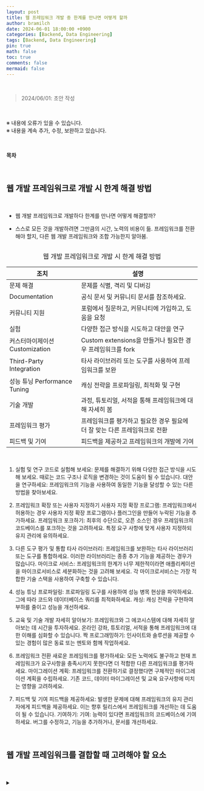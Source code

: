 ```yaml
---
layout: post
title: 웹 프레임워크 개발 중 한계를 만나면 어떻게 할까
author: bramilch
date: 2024-06-01 18:00:00 +0900
categories: [Backend, Data Engineering]
tags: [Backend, Data Engineering]
pin: true
math: false
toc: true
comments: false
mermaid: false
---
```


<br>

> 2024/06/01: 초안 작성  

 <br>
 
※ 내용에 오류가 있을 수 있습니다.  
※ 내용을 계속 추가, 수정, 보완하고 있습니다.  

<br>

**목차**

<br>

## 웹 개발 프레임워크로 개발 시 한계 해결 방법

<br>

- 웹 개발 프레임워크로 개발하다 한계를 만나면 어떻게 해결할까?

- 스스로 모든 것을 개발하려면 그만큼의 시간, 노력의 비용이 듦. 프레임워크를 전환해야 할지, 다른 웹 개발 프레임워크와 조합 가능한지 알아봄.

<br>

<center><span style="font-size:1.2em;">웹 개발 프레임워크로 개발 시 한계 해결 방법</span></center>

| 조치                       | 설명                                         |
| ------------------------ | ------------------------------------------ |
| 문제 해결                    | 문제를 식별, 격리 및 디버깅                           |
| Documentation            | 공식 문서 및 커뮤니티 문서를 참조하세요.                    |
| 커뮤니티 지원                  | 포럼에서 질문하고, 커뮤니티에 가입하고, 도움을 요청              |
| 실험                       | 다양한 접근 방식을 시도하고 대안을 연구                     |
| 커스터마이제이션 Customization   | Custom extensions을 만들거나 필요한 경우 프레임워크를 fork |
| Third-Party Integration  | 타사 라이브러리 또는 도구를 사용하여 프레임워크를 보완             |
| 성능 튜닝 Performance Tuning | 캐싱 전략을 프로파일링, 최적화 및 구현                     |
| 기술 개발                    | 과정, 튜토리얼, 서적을 통해 프레임워크에 대해 자세히 봄           |
| 프레임워크 평가                 | 프레임워크를 평가하고 필요한 경우 필요에 더 잘 맞는 다른 프레임워크로 전환 |
| 피드백 및 기여                 | 피드백을 제공하고 프레임워크의 개발에 기여                    |

<br>

1. 실험 및 연구
코드로 실험해 보세요: 문제를 해결하기 위해 다양한 접근 방식을 시도해 보세요. 때로는 코드 구조나 로직을 변경하는 것이 도움이 될 수 있습니다.
대안을 연구하세요: 프레임워크의 기능을 사용하여 동일한 기능을 달성할 수 있는 다른 방법을 찾아보세요.

2. 프레임워크 확장 또는 사용자 지정하기
사용자 지정 확장 프로그램: 프레임워크에서 허용하는 경우 사용자 지정 확장 프로그램이나 플러그인을 만들어 누락된 기능을 추가하세요.
프레임워크 포크하기: 최후의 수단으로, 오픈 소스인 경우 프레임워크의 코드베이스를 포크하는 것을 고려하세요. 특정 요구 사항에 맞게 사용자 지정하되 유지 관리에 유의하세요.

3. 다른 도구 평가 및 통합
타사 라이브러리: 프레임워크를 보완하는 타사 라이브러리 또는 도구를 통합하세요. 이러한 라이브러리는 종종 추가 기능을 제공하는 경우가 많습니다.
마이크로 서비스: 프레임워크의 한계가 너무 제한적이라면 애플리케이션을 마이크로서비스로 세분화하는 것을 고려해 보세요. 각 마이크로서비스는 가장 적합한 기술 스택을 사용하여 구축할 수 있습니다.

4. 성능 튜닝
프로파일링: 프로파일링 도구를 사용하여 성능 병목 현상을 파악하세요. 그에 따라 코드와 데이터베이스 쿼리를 최적화하세요.
캐싱: 캐싱 전략을 구현하여 부하를 줄이고 성능을 개선하세요.

5. 교육 및 기술 개발
자세히 알아보기: 프레임워크와 그 에코시스템에 대해 자세히 알아보는 데 시간을 투자하세요. 온라인 강좌, 튜토리얼, 서적을 통해 프레임워크에 대한 이해를 심화할 수 있습니다.
짝 프로그래밍하기: 인사이트와 솔루션을 제공할 수 있는 경험이 많은 동료 또는 멘토와 함께 작업하세요.

6. 프레임워크 전환
새로운 프레임워크를 평가하세요: 모든 노력에도 불구하고 현재 프레임워크가 요구사항을 충족시키지 못한다면 더 적합한 다른 프레임워크를 평가하세요.
마이그레이션 계획: 프레임워크를 전환하기로 결정했다면 구체적인 마이그레이션 계획을 수립하세요. 기존 코드, 데이터 마이그레이션 및 교육 요구사항에 미치는 영향을 고려하세요.

7. 피드백 및 기여
피드백을 제공하세요: 발생한 문제에 대해 프레임워크의 유지 관리자에게 피드백을 제공하세요. 이는 향후 릴리스에서 프레임워크를 개선하는 데 도움이 될 수 있습니다.
기여하기: 기여: 능력이 있다면 프레임워크의 코드베이스에 기여하세요. 버그를 수정하고, 기능을 추가하거나, 문서를 개선하세요.


<br>

## 웹 개발 프레임워크를 결합할 때 고려해야 할 요소

<br>



<br>

<details><summary></summary><div markdown="1">

<br>  


</div></details>


<br>
<center><span style="font-size:1.2em;"></span></center>

<br>


<br>
<br>

